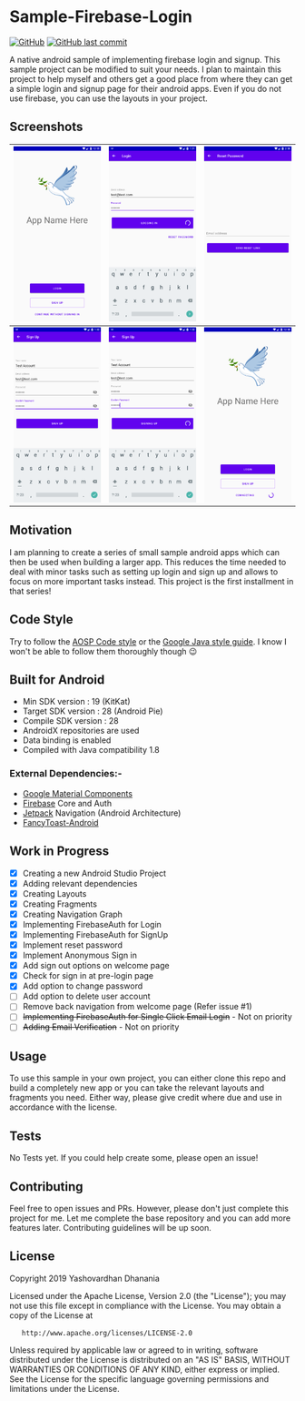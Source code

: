 # Sample-Firebase-Login
[![GitHub](https://img.shields.io/github/license/yashovardhan99/sample-firebase-login.svg)]()
[![GitHub last commit](https://img.shields.io/github/last-commit/yashovardhan99/sample-Firebase-Login.svg)]()

A native android sample of implementing firebase login and signup. This sample project can be modified to suit your needs. I plan to maintain this project to help myself and others get a good place from where they can get a simple login and signup page for their android apps. Even if you do not use firebase, you can use the layouts in your project.

## Screenshots
![Onboarding](Screenshots/Screenshot_1560756329.png)|![Logging In](Screenshots/Screenshot_1560715291.png)|![Reset Password](Screenshots/Screenshot_1560763257.png)
----------------------------------------------------|----------------------------------------------------|--------------------------------------------------------------
![Sign up page](Screenshots/Screenshot_1560715341.png)|![Signing up](Screenshots/Screenshot_1560715337.png)|![Anonymous Sign in](Screenshots/Screenshot_1560756486.png)


## Motivation
I am planning to create a series of small sample android apps which can then be used when building a larger app. This reduces the time needed to deal with minor tasks such as setting up login and sign up and allows to focus on more important tasks instead. This project is the first installment in that series!

## Code Style
Try to follow the [AOSP Code style](https://source.android.com/setup/contribute/code-style) or the [Google Java style guide](https://google.github.io/styleguide/javaguide.html). I know I won't be able to follow them thoroughly though :wink:

## Built for Android
- Min SDK version : 19 (KitKat)
- Target SDK version : 28 (Android Pie)
- Compile SDK version : 28
- AndroidX repositories are used
- Data binding is enabled
- Compiled with Java compatibility 1.8

### External Dependencies:-
- [Google Material Components](https://github.com/material-components/material-components-android)
- [Firebase](https://firebase.google.com/) Core and Auth
- [Jetpack](https://developer.android.com/jetpack/) Navigation (Android Architecture)
- [FancyToast-Android](https://github.com/Shashank02051997/FancyToast-Android)  

## Work in Progress
 - [X] Creating a new Android Studio Project
 - [X] Adding relevant dependencies
 - [X] Creating Layouts
 - [X] Creating Fragments
 - [X] Creating Navigation Graph
 - [X] Implementing FirebaseAuth for Login
 - [X] Implementing FirebaseAuth for SignUp
 - [X] Implement reset password
 - [X] Implement Anonymous Sign in
 - [X] Add sign out options on welcome page
 - [X] Check for sign in at pre-login page
 - [X] Add option to change password
 - [ ] Add option to delete user account
 - [ ] Remove back navigation from welcome page (Refer issue #1)
 - [ ] ~~Implementing FirebaseAuth for Single Click Email Login~~ - Not on priority
 - [ ] ~~Adding Email Verification~~ - Not on priority

## Usage
To use this sample in your own project, you can either clone this repo and build a completely new app or you can take the relevant layouts and fragments you need. Either way, please give credit where due and use in accordance with the license.

## Tests
No Tests yet. If you could help create some, please open an issue!

## Contributing
Feel free to open issues and PRs. However, please don't just complete this project for me. Let me complete the base repository and you can add more features later. Contributing guidelines will be up soon.

## License
Copyright 2019 Yashovardhan Dhanania

   Licensed under the Apache License, Version 2.0 (the "License");
   you may not use this file except in compliance with the License.
   You may obtain a copy of the License at

       http://www.apache.org/licenses/LICENSE-2.0

   Unless required by applicable law or agreed to in writing, software
   distributed under the License is distributed on an "AS IS" BASIS,
   WITHOUT WARRANTIES OR CONDITIONS OF ANY KIND, either express or implied.
   See the License for the specific language governing permissions and
   limitations under the License.
